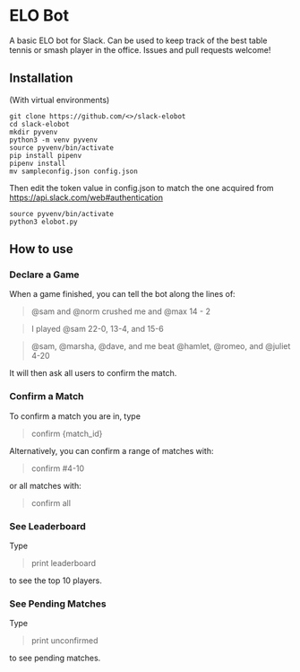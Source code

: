 # ELO Bot

A basic ELO bot for Slack. Can be used to keep track of the best table tennis or smash player in the office. Issues and pull requests welcome!

## Installation

(With virtual environments)

```
git clone https://github.com/<>/slack-elobot
cd slack-elobot
mkdir pyvenv
python3 -m venv pyvenv
source pyvenv/bin/activate
pip install pipenv
pipenv install
mv sampleconfig.json config.json
```

Then edit the token value in config.json to match the one acquired from https://api.slack.com/web#authentication

```
source pyvenv/bin/activate
python3 elobot.py
```

## How to use

### Declare a Game

When a game finished, you can tell the bot along the lines of:

> @sam and @norm crushed me and @max 14 - 2

> I played @sam 22-0, 13-4, and 15-6

> @sam, @marsha, @dave, and me beat @hamlet, @romeo, and @juliet 4-20

It will then ask all users to confirm the match.

### Confirm a Match

To confirm a match you are in, type

> confirm {match_id}

Alternatively, you can confirm a range of matches with:

> confirm #4-10

or all matches with:

> confirm all

### See Leaderboard

Type

> print leaderboard

to see the top 10 players.

### See Pending Matches

Type

> print unconfirmed

to see pending matches.
